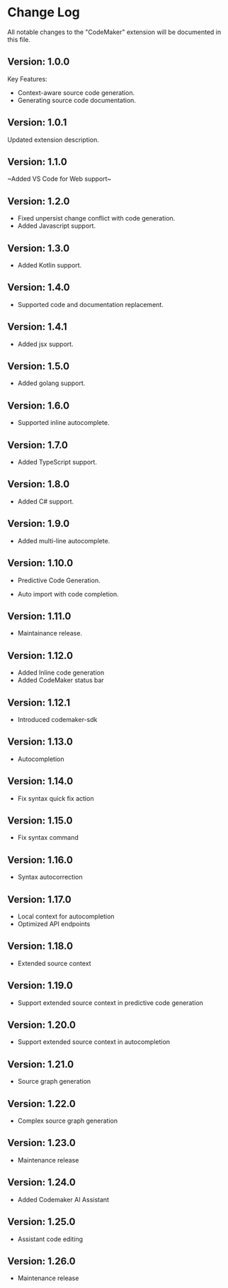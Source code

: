 # Change Log

All notable changes to the "CodeMaker" extension will be documented in this file.

## Version: 1.0.0

Key Features:

* Context-aware source code generation.
* Generating source code documentation.

## Version: 1.0.1

Updated extension description.

## Version: 1.1.0

~Added VS Code for Web support~

## Version: 1.2.0

* Fixed unpersist change conflict with code generation.
* Added Javascript support.

## Version: 1.3.0

* Added Kotlin support.

## Version: 1.4.0

* Supported code and documentation replacement.

## Version: 1.4.1

* Added jsx support.

## Version: 1.5.0

* Added golang support.

## Version: 1.6.0

* Supported inline autocomplete.

## Version: 1.7.0

* Added TypeScript support.

## Version: 1.8.0

* Added C# support.

## Version: 1.9.0

* Added multi-line autocomplete.

## Version: 1.10.0

* Predictive Code Generation.

* Auto import with code completion.

## Version: 1.11.0

* Maintainance release.

## Version: 1.12.0

* Added Inline code generation
* Added CodeMaker status bar

## Version: 1.12.1

* Introduced codemaker-sdk

## Version: 1.13.0

* Autocompletion

## Version: 1.14.0

* Fix syntax quick fix action

## Version: 1.15.0

* Fix syntax command

## Version: 1.16.0

* Syntax autocorrection

## Version: 1.17.0

* Local context for autocompletion
* Optimized API endpoints

## Version: 1.18.0

* Extended source context

## Version: 1.19.0

* Support extended source context in predictive code generation

## Version: 1.20.0

* Support extended source context in autocompletion

## Version: 1.21.0

* Source graph generation

## Version: 1.22.0

* Complex source graph generation

## Version: 1.23.0

* Maintenance release

## Version: 1.24.0

* Added Codemaker AI Assistant

## Version: 1.25.0

* Assistant code editing

## Version: 1.26.0

* Maintenance release
